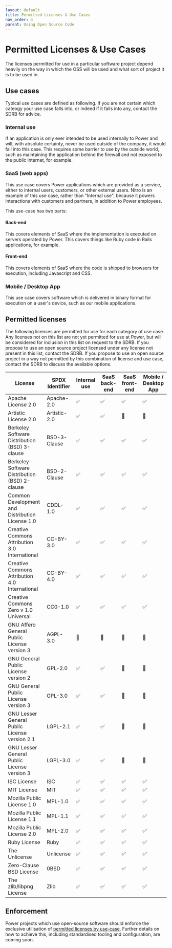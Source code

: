 ```yaml
---
layout: default
title: Permitted Licenses & Use Cases
nav_order: 4
parent: Using Open Source Code
---
```


# Permitted Licenses & Use Cases

The licenses permitted for use in a particular software project depend heavily on the way in which the OSS will be used and what sort of project it is to be used in.

## Use cases

Typical use cases are defined as following. If you are not certain which cateogy your use case falls into, or indeed if it falls into any, contact the SDRB for advice.

### Internal use

If an application is only ever intended to be used internally to Power and will, with absolute certainty, never be used outside of the company, it would fall into this case. This requires some barrier to use by the outside world, such as maintaining the application behind the firewall and not exposed to the public internet, for example.

### SaaS (web apps)

This use case covers Power applications which are provided as a service, either to internal users, customers, or other external users. Nitro is an example of this use case, rather than "Internal use", because it powers interactions with customers and partners, in addition to Power employees.

This use-case has two parts:

#### Back-end

This covers elements of SaaS where the implementation is executed on servers operated by Power. This covers things like Ruby code in Rails applications, for example.

#### Front-end

This covers elements of SaaS where the code is shipped to browsers for execution, including Javascript and CSS.

### Mobile / Desktop App

This use case covers software which is delivered in binary format for execution on a user's device, such as our mobile applications.

## Permitted licenses

The following licenses are permitted for use for each category of use case. Any licenses not on this list are not yet permitted for use at Power, but will be considered for inclusion in this list on request to the SDRB. If you propose to use an open source project licensed under any license not present in this list, contact the SDRB. If you propose to use an open source project in a way not permitted by this combination of license and use case, contact the SDRB to discuss the available options.

| License | SPDX Identifier | Internal use | SaaS back-end | SaaS front-end | Mobile / Desktop App |
| ------- | --------------- | ------------ | ------------- | -------------- | -------------------- |
| Apache License 2.0 | Apache-2.0 | ✅ | ✅ | ✅ | ✅ |
| Artistic License 2.0 | Artistic-2.0 | ✅ | ✅ | 🚫 | 🚫 |
| Berkeley Software Distribution (BSD) 3-clause | BSD-3-Clause | ✅ | ✅ | ✅ | ✅ |
| Berkeley Software Distribution (BSD) 2-clause | BSD-2-Clause | ✅ | ✅ | ✅ | ✅ |
| Common Development and Distribution License 1.0 | CDDL-1.0 | ✅ | ✅ | ✅ | ✅ |
| Creative Commons Attribution 3.0 International | CC-BY-3.0 | ✅ | ✅ | ✅ | ✅ |
| Creative Commons Attribution 4.0 International | CC-BY-4.0 | ✅ | ✅ | ✅ | ✅ |
| Creative Commons Zero v 1.0 Universal | CC0-1.0 | ✅ | ✅ | ✅ | ✅ |
| GNU Affero General Public License version 3 | AGPL-3.0 | 🚫 | 🚫 | 🚫 | 🚫 |
| GNU General Public License version 2 | GPL-2.0 | ✅ | ✅ | 🚫 | 🚫 |
| GNU General Public License version 3 | GPL-3.0 | ✅ | ✅ | 🚫 | 🚫 |
| GNU Lesser General Public License version 2.1 | LGPL-2.1 | ✅ | ✅ | 🚫 | 🚫 |
| GNU Lesser General Public License version 3 | LGPL-3.0 | ✅ | ✅ | 🚫 | 🚫 |
| ISC License | ISC | ✅ | ✅ | ✅ | ✅ |
| MIT License | MIT | ✅ | ✅ | ✅ | ✅ |
| Mozilla Public License 1.0 | MPL-1.0 | ✅ | ✅ | ✅ | ✅ |
| Mozilla Public License 1.1 | MPL-1.1 | ✅ | ✅ | ✅ | ✅ |
| Mozilla Public License 2.0 | MPL-2.0 | ✅ | ✅ | ✅ | ✅ |
| Ruby License | Ruby | ✅ | ✅ | ✅ | ✅ |
| The Unlicense | Unlicense | ✅ | ✅ | ✅ | ✅ |
| Zero-Clause BSD License | 0BSD | ✅ | ✅ | ✅ | ✅ |
| The zlib/libpng License | Zlib | ✅ | ✅ | ✅ | ✅ |

## Enforcement

Power projects which use open-source software should enforce the exclusive utilisation of [permitted licenses by use-case](../using/permitted-licenses.md). Further details on how to achieve this, including standardised tooling and configuration, are coming soon.
